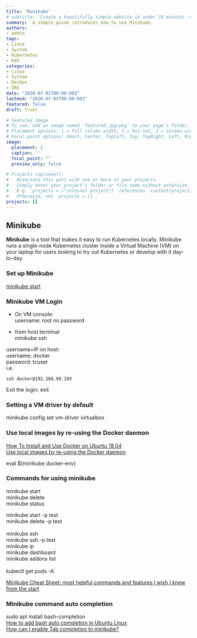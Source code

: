 ```yaml
---
title: 'Minikube'
# subtitle: 'Create a beautifully simple website in under 10 minutes :rocket:'
summary:  A simple guide introduces how to use Minikube.
authors:
- admin
tags:
- Linux
- System
- Kubernetes
- K8S
categories:
- Linux
- System
- DevOps
- SRE
date: "2020-07-01T00:00:00Z"
lastmod: "2020-07-01T00:00:00Z"
featured: false
draft: trues

# Featured image
# To use, add an image named `featured.jpg/png` to your page's folder.
# Placement options: 1 = Full column width, 2 = Out-set, 3 = Screen-width
# Focal point options: Smart, Center, TopLeft, Top, TopRight, Left, Right, BottomLeft, Bottom, BottomRight
image:
  placement: 2
  caption: ''
  focal_point: ""
  preview_only: false

# Projects (optional).
#   Associate this post with one or more of your projects.
#   Simply enter your project's folder or file name without extension.
#   E.g. `projects = ["internal-project"]` references `content/project/deep-learning/index.md`.
#   Otherwise, set `projects = []`.
projects: []
---
```



## Minikube

**Minikube** is a tool that makes it easy to run Kubernetes locally. Minikube runs a single-node Kubernetes cluster inside a Virtual Machine (VM) on your laptop for users looking to try out Kubernetes or develop with it day-to-day.

### Set up Minikube

[minikube start](https://minikube.sigs.k8s.io/docs/start/)  

### Minikube VM Login
- On VM console:  
username: root
no password

- from host terminal:  
    minikube ssh  


username+IP on host:  
username: docker  
password: tcuser  
i.e.  

    ssh docker@192.168.99.103


Exit the login:
exit

### Setting a VM driver by default

minikube config set vm-driver virtualbox

### Use local images by re-using the Docker daemon
[How To Install and Use Docker on Ubuntu 18.04](https://www.digitalocean.com/community/tutorials/how-to-install-and-use-docker-on-ubuntu-18-04)  
[Use local images by re-using the Docker daemon](https://kubernetes.io/docs/setup/learning-environment/minikube/#use-local-images-by-re-using-the-docker-daemon)  

eval $(minikube docker-env)  

### Commands for using minikube

minikube start  
minikube delete  
minikube status  

minikube start -p test  
minikube delete -p test  
<br>
minikube ssh  
minikube ssh -p test  
minikube ip  
minikube dashboard  
minikube addons list  
<br>
kubectl get pods -A  

[Minikube Cheat Sheet: most helpful commands and features I wish I knew from the start](https://blog.pilosus.org/posts/2019/05/18/minikube-cheat-sheet/)  


### Minikube command auto completion

sudo apt install bash-completion  
[How to add bash auto completion in Ubuntu Linux](https://www.cyberciti.biz/faq/add-bash-auto-completion-in-ubuntu-linux/)  
[How can I enable Tab completion to minikube?](https://stackoverflow.com/questions/57891054/how-can-i-enable-tab-completion-to-minikube  )  
 

